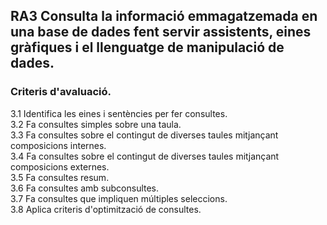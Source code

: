 ## RA3 Consulta la informació emmagatzemada en una base de dades fent servir assistents, eines gràfiques i el llenguatge de manipulació de dades.      

### Criteris d'avaluació.      
   3.1 Identifica les eines i sentències per fer consultes.    
   3.2 Fa consultes simples sobre una taula.       
   3.3 Fa consultes sobre el contingut de diverses taules mitjançant composicions internes.       
   3.4 Fa consultes sobre el contingut de diverses taules mitjançant composicions externes.      
   3.5 Fa consultes resum.       
   3.6 Fa consultes amb subconsultes.       
   3.7 Fa consultes que impliquen múltiples seleccions.      
   3.8 Aplica criteris d'optimització de consultes.        
